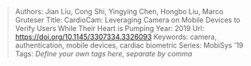 > Authors: Jian Liu, Cong Shi, Yingying Chen, Hongbo Liu, Marco Gruteser
> Title: CardioCam: Leveraging Camera on Mobile Devices to Verify Users While Their Heart is Pumping
> Year: 2019
> Url: https://doi.org/10.1145/3307334.3326093
> Keywords: camera, authentication, mobile devices, cardiac biometric
> Series: MobiSys '19
> Tags: *Define your own tags here, separate by comma*